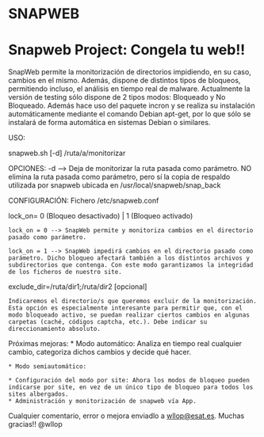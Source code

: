 # SNAPWEB
# Snapweb Project: Congela tu web!!
SnapWeb permite la monitorización de directorios impidiendo, en su caso, cambios en el mismo. Además, dispone de distintos tipos de bloqueos, permitiendo incluso, el análisis en tiempo real de malware.
Actualmente la versión de testing sólo dispone de 2 tipos modos: Bloqueado y No Bloqueado. Además hace uso del paquete incron y se realiza su instalación automáticamente mediante el comando Debian apt-get, por lo que sólo se instalará de forma automática en sistemas Debian o similares.

USO:

snapweb.sh [-d] /ruta/a/monitorizar

OPCIONES:
-d --> Deja de monitorizar la ruta pasada como parámetro. NO elimina la ruta pasada como parámetro, pero sí la copia de respaldo utilizada por snapweb ubicada en /usr/local/snapweb/snap_back

CONFIGURACIÓN:
Fichero /etc/snapweb.conf

lock_on= 0 (Bloqueo desactivado)    |   1 (Bloqueo activado)
	
	lock_on = 0 --> SnapWeb permite y monitoriza cambios en el directorio pasado como parámetro.

	lock_on = 1 --> SnapWeb impedirá cambios en el directorio pasado como parámetro. Dicho bloqueo afectará también a los distintos archivos y subdirectorios que contenga. Con este modo garantizamos la integridad de los ficheros de nuestro site.



exclude_dir=/ruta/dir1;/ruta/dir2 [opcional]

	Indicaremos el directorio/s que queremos excluir de la monitorización. Esta opción es especialmente interesante para permitir que, con el modo bloqueado activo, se puedan realizar ciertos cambios en algunas carpetas (caché, códigos captcha, etc.). Debe indicar su direccionamiento absoluto.

Próximas mejoras:
	* Modo automático: Analiza en tiempo real cualquier cambio, categoriza dichos cambios y decide qué hacer.
 
	* Modo semiautomático:
 
	* Configuración del modo por site: Ahora los modos de bloqueo pueden indicarse por site, en vez de un único tipo de bloqueo para todos los sites albergados.
	* Administración y monitorización de snapweb vía App.


Cualquier comentario, error o mejora enviadlo a wllop@esat.es. 
Muchas gracias!!
@wllop